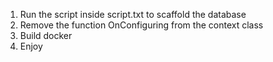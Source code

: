﻿1. Run the script  inside script.txt to scaffold the database
2. Remove the function OnConfiguring from the context class
3. Build docker
4. Enjoy